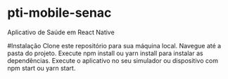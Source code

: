 # pti-mobile-senac
Aplicativo de Saúde em React Native

#Instalação
Clone este repositório para sua máquina local.
Navegue até a pasta do projeto.
Execute npm install ou yarn install para instalar as dependências.
Execute o aplicativo no seu simulador ou dispositivo com npm start ou yarn start.
